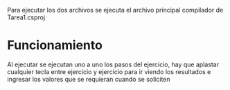 Para ejecutar los dos archivos se ejecuta el archivo principal compilador de Tarea1.csproj
# Funcionamiento
Al ejecutar se ejecutan uno a uno los pasos del ejercicio, hay que aplastar cualquier tecla entre ejercicio y ejercicio para ir viendo los resultados e ingresar los valores que se requieran cuando se soliciten
